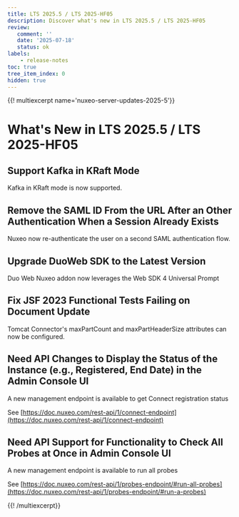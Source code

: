 ```yaml
---
title: LTS 2025.5 / LTS 2025-HF05
description: Discover what's new in LTS 2025.5 / LTS 2025-HF05
review:
   comment: ''
   date: '2025-07-18'
   status: ok
labels:
    - release-notes
toc: true
tree_item_index: 0
hidden: true
---
```


{{! multiexcerpt name='nuxeo-server-updates-2025-5'}}
# What's New in LTS 2025.5 / LTS 2025-HF05

## Support Kafka in KRaft Mode

Kafka in KRaft mode is now supported.

## Remove the SAML ID From the URL After an Other Authentication When a Session Already Exists

Nuxeo now re-authenticate the user on a second SAML authentication flow.

## Upgrade DuoWeb SDK to the Latest Version

Duo Web Nuxeo addon now leverages the Web SDK 4 Universal Prompt 

## Fix JSF 2023 Functional Tests Failing on Document Update

Tomcat Connector's maxPartCount and maxPartHeaderSize attributes can now be configured.

## Need API Changes to Display the Status of the Instance (e.g., Registered, End Date) in the Admin Console UI

A new management endpoint is available to get Connect registration status

See [https://doc.nuxeo.com/rest-api/1/connect-endpoint](https://doc.nuxeo.com/rest-api/1/connect-endpoint)

## Need API Support for Functionality to Check All Probes at Once in Admin Console UI

A new management endpoint is available to run all probes

See [https://doc.nuxeo.com/rest-api/1/probes-endpoint/#run-all-probes](https://doc.nuxeo.com/rest-api/1/probes-endpoint/#run-a-probes) 


{{! /multiexcerpt}}
